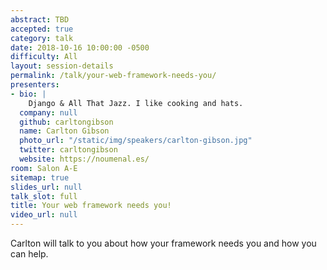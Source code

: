 ```yaml
---
abstract: TBD
accepted: true
category: talk
date: 2018-10-16 10:00:00 -0500
difficulty: All
layout: session-details
permalink: /talk/your-web-framework-needs-you/
presenters:
- bio: |
    Django & All That Jazz. I like cooking and hats.
  company: null
  github: carltongibson
  name: Carlton Gibson
  photo_url: "/static/img/speakers/carlton-gibson.jpg"
  twitter: carltongibson
  website: https://noumenal.es/
room: Salon A-E
sitemap: true
slides_url: null
talk_slot: full
title: Your web framework needs you!
video_url: null
---
```


Carlton will talk to you about how your framework needs you and how you can help.
